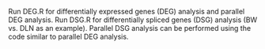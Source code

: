 Run DEG.R for differentially expressed genes (DEG) analysis and parallel DEG analysis.
Run DSG.R for differentially spliced genes (DSG) analysis (BW vs. DLN as an example).
Parallel DSG analysis can be performed using the code similar to parallel DEG analysis.
